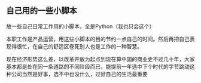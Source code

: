 ## 自己用的一些小脚本
放一些自己日常工作用的小脚本，全是Python（我也只会这个）

本职工作是产品运营，用这些小脚本的目的节约一点自己的时间。然后再把自己表现得很忙，在自己的舒适区卷死别人也是工作的一种智慧。

现在经济形势这么差，以改革开放为起点到现在算中国的商业史不过几十年，大家基本都是处在同一条道路的不同阶段而已，能提前一年选中下个时代的字节跳动这种公司当然是好事，选不中也没什么，过好自己的生活最重要
